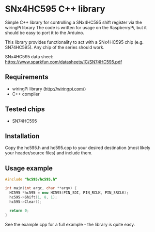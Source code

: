 # SNx4HC595 C++ library
Simple C++ library for controlling a SNx4HC595 shift register via the wiringPi library
The code is written for usage on the RaspberryPi, but it should be easy to port it to the Arduino.

This library provides functionality to act with a SNx4HC595 chip (e.g. SN74HC595).
Any chip of the series should work.

SNx4HC595 data sheet: <a href="https://www.sparkfun.com/datasheets/IC/SN74HC595.pdf" target="_blank">https://www.sparkfun.com/datasheets/IC/SN74HC595.pdf</a>

## Requirements
* wiringPi library (<a href="http://wiringpi.com/" target="_blank">http://wiringpi.com/</a>)
* C++ compiler

## Tested chips
* SN74HC595

## Installation
Copy the hc595.h and hc595.cpp to your desired destination (most likely your header/source files) and include them.

## Usage example

```c++
#include "hc595/hc595.h"

int main(int argc, char **argv) {
  HC595 *hc595 = new HC595(PIN_SDI, PIN_RCLK, PIN_SRCLK);
  hc595->Shift(1, 8, 1);
  hc595->Clear();
  
  return 0;
}
```
See the example.cpp for a full example - the library is quite easy.


